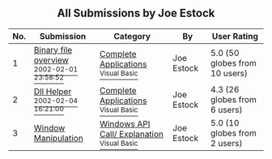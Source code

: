 ﻿<div align="center">

## All Submissions by Joe Estock

</div>

No.  | Submission | Category | By   | User Rating
---- | ---------- | -------- | ---- | -----------
1 | [Binary file overview<br /><sup>2002-02-01 23:58:52</sup>](https://github.com/Planet-Source-Code/joe-estock-binary-file-overview__1-31409) | [Complete Applications<br /><sup>Visual Basic</sup>](../ByCategory/complete-applications__1-27.md) | Joe Estock | 5.0 (50 globes from 10 users)
2 | [Dll Helper<br /><sup>2002-02-04 16:21:00</sup>](https://github.com/Planet-Source-Code/joe-estock-dll-helper__1-31491) | [Complete Applications<br /><sup>Visual Basic</sup>](../ByCategory/complete-applications__1-27.md) | Joe Estock | 4.3 (26 globes from 6 users)
3 | [Window Manipulation<br />](https://github.com/Planet-Source-Code/joe-estock-window-manipulation__1-32699) | [Windows API Call/ Explanation<br /><sup>Visual Basic</sup>](../ByCategory/windows-api-call-explanation__1-39.md) | Joe Estock | 5.0 (10 globes from 2 users)
